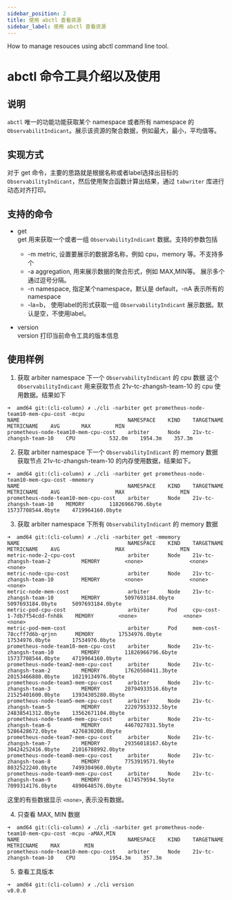 ```yaml
---
sidebar_position: 2
title: 使用 abctl 查看资源
sidebar_label: 使用 abctl 查看资源
---
```

How to manage resouces using abctl command line tool.

# abctl 命令工具介绍以及使用

## 说明
`abctl` 唯一的功能功能获取某个 namespace 或者所有 namespace 的 `ObservabilitIndicant`。展示该资源的聚合数据，例如最大，最小，平均值等。

## 实现方式
对于 get 命令，主要的思路就是根据名称或者label选择出目标的 `ObservabilityIndicant`，然后使用聚合函数计算出结果，通过 `tabwriter` 库进行动态对齐打印。
## 支持的命令
- get  
get 用来获取一个或者一组 `ObservabilityIndicant` 数据。支持的参数包括
    - -m metric, 设置要展示的数据源名称，例如 cpu，memory 等。不支持多个
    - -a aggregation, 用来展示数据的聚合形式，例如 MAX,MIN等。 展示多个通过逗号分隔。
    - -n namespace, 指定某个namespace，默认是 default，-nA 表示所有的 namespace
    - -la=b， 使用label的形式获取一组 `ObservabilityIndicant` 展示数据。默认是空，不使用label。

- version  
version 打印当前命令工具的版本信息

## 使用样例
1. 获取 arbiter namespace 下一个 `ObservabilityIndicant` 的 cpu 数据
这个 `ObservabilityIndicant` 用来获取节点 21v-tc-zhangsh-team-10 的 cpu 使用数据。结果如下
```shell
➜  amd64 git:(cli-column) ✗ ./cli -narbiter get prometheus-node-team10-mem-cpu-cost -mcpu
NAME                                   NAMESPACE    KIND    TARGETNAME                METRICNAME    AVG       MAX        MIN
prometheus-node-team10-mem-cpu-cost    arbiter      Node    21v-tc-zhangsh-team-10    CPU           532.0m    1954.3m    357.3m
```

2. 获取 arbiter namespace 下一个 `ObservabilityIndicant` 的 memory 数据
获取节点 21v-tc-zhangsh-team-10 的内存使用数据，结果如下。
```shell
➜  amd64 git:(cli-column) ✗ ./cli -narbiter get prometheus-node-team10-mem-cpu-cost -mmemory
NAME                                   NAMESPACE    KIND    TARGETNAME                METRICNAME    AVG                  MAX                  MIN
prometheus-node-team10-mem-cpu-cost    arbiter      Node    21v-tc-zhangsh-team-10    MEMORY        11826966796.6byte    15737708544.0byte    4719964160.0byte
```

3. 获取 arbiter namespace 下所有 `ObservabilityIndicant` 的 memory 数据 
```shell
➜  amd64 git:(cli-column) ✗ ./cli -narbiter get -mmemory 
NAME                                   NAMESPACE    KIND    TARGETNAME                     METRICNAME    AVG                  MAX                  MIN
metric-node-2-cpu-cost                 arbiter      Node    21v-tc-zhangsh-team-2          MEMORY        <none>               <none>               <none>
metric-node-cpu-cost                   arbiter      Node    21v-tc-zhangsh-team-10         MEMORY        <none>               <none>               <none>
metric-node-mem-cost                   arbiter      Node    21v-tc-zhangsh-team-10         MEMORY        5097693184.0byte     5097693184.0byte     5097693184.0byte
metric-pod-cpu-cost                    arbiter      Pod     cpu-cost-1-7db7f54cdd-fnh8k    MEMORY        <none>               <none>               <none>
metric-pod-mem-cost                    arbiter      Pod     mem-cost-78ccff7d6b-qrjnn      MEMORY        17534976.0byte       17534976.0byte       17534976.0byte
prometheus-node-team10-mem-cpu-cost    arbiter      Node    21v-tc-zhangsh-team-10         MEMORY        11826966796.6byte    15737708544.0byte    4719964160.0byte
prometheus-node-team2-mem-cpu-cost     arbiter      Node    21v-tc-zhangsh-team-2          MEMORY        17626560411.3byte    20153466880.0byte    10219134976.0byte
prometheus-node-team3-mem-cpu-cost     arbiter      Node    21v-tc-zhangsh-team-3          MEMORY        20794933516.6byte    21525401600.0byte    13934305280.0byte
prometheus-node-team5-mem-cpu-cost     arbiter      Node    21v-tc-zhangsh-team-5          MEMORY        22207953332.5byte    24838541312.0byte    13562671104.0byte
prometheus-node-team6-mem-cpu-cost     arbiter      Node    21v-tc-zhangsh-team-6          MEMORY        4467027831.5byte     5286428672.0byte     4276830208.0byte
prometheus-node-team7-mem-cpu-cost     arbiter      Node    21v-tc-zhangsh-team-7          MEMORY        29356018167.6byte    30424252416.0byte    21016788992.0byte
prometheus-node-team8-mem-cpu-cost     arbiter      Node    21v-tc-zhangsh-team-8          MEMORY        7753919571.9byte     8032522240.0byte     7499304960.0byte
prometheus-node-team9-mem-cpu-cost     arbiter      Node    21v-tc-zhangsh-team-9          MEMORY        6174579594.5byte     7099314176.0byte     4890648576.0byte
```
这里的有些数据显示 `<none>`, 表示没有数据。


4. 只查看 MAX, MIN 数据
```shell
➜  amd64 git:(cli-column) ✗ ./cli -narbiter get prometheus-node-team10-mem-cpu-cost -mcpu -aMAX,MIN
NAME                                   NAMESPACE    KIND    TARGETNAME                METRICNAME    MAX        MIN
prometheus-node-team10-mem-cpu-cost    arbiter      Node    21v-tc-zhangsh-team-10    CPU           1954.3m    357.3m
```

5. 查看工具版本
```shell
➜  amd64 git:(cli-column) ✗ ./cli version
v0.0.0
```

